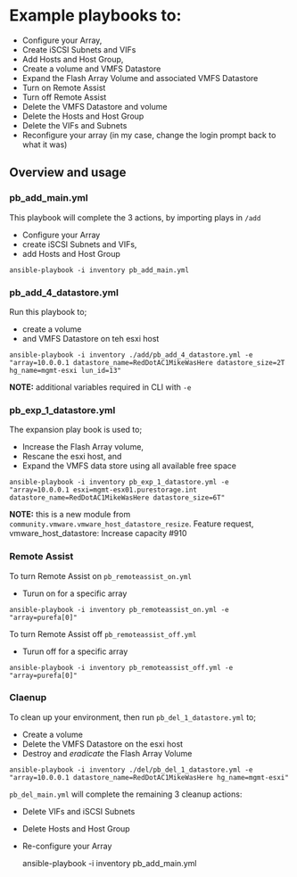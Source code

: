 # Example playbooks to:

- Configure your Array,
- Create iSCSI Subnets and VIFs
- Add Hosts and Host Group, 
- Create a volume and VMFS Datastore
- Expand the Flash Array Volume and associated VMFS Datastore
- Turn on Remote Assist
- Turn off Remote Assist
- Delete the VMFS Datastore and volume
- Delete the Hosts and Host Group
- Delete the VIFs and Subnets
- Reconfigure your array (in my case, change the login prompt back to what it was)

## Overview and usage

### pb_add_main.yml
This playbook will complete the 3 actions, by importing plays in `/add`
- Configure your Array
- create iSCSI Subnets and VIFs, 
- add Hosts and Host Group

```ansible-playbook -i inventory pb_add_main.yml```


### pb_add_4_datastore.yml
Run this playbook to; 
- create a volume 
- and VMFS Datastore on teh esxi host

```ansible-playbook -i inventory ./add/pb_add_4_datastore.yml -e "array=10.0.0.1 datastore_name=RedDotAC1MikeWasHere datastore_size=2T hg_name=mgmt-esxi lun_id=13"```

**NOTE:** additional variables required in CLI with `-e`


### pb_exp_1_datastore.yml
The expansion play book is used to;
- Increase the Flash Array volume,
- Rescane the esxi host, and
- Expand the VMFS data store using all available free space

```ansible-playbook -i inventory pb_exp_1_datastore.yml -e "array=10.0.0.1 esxi=mgmt-esx01.purestorage.int datastore_name=RedDotAC1MikeWasHere datastore_size=6T"```

**NOTE:** this is a new module from `community.vmware.vmware_host_datastore_resize`. Feature request, vmware_host_datastore: Increase capacity #910

### Remote Assist
To turn Remote Assist on `pb_remoteassist_on.yml`
- Turun on for a specific array

```ansible-playbook -i inventory pb_remoteassist_on.yml -e "array=purefa[0]"```


To turn Remote Assist off `pb_remoteassist_off.yml`
- Turun off for a specific array

```ansible-playbook -i inventory pb_remoteassist_off.yml -e "array=purefa[0]"```

### Claenup 
To clean up your environment, then run `pb_del_1_datastore.yml` to;
- Create a volume 
- Delete the VMFS Datastore on the esxi host
- Destroy and *eradicate* the Flash Array Volume

```ansible-playbook -i inventory ./del/pb_del_1_datastore.yml -e "array=10.0.0.1 datastore_name=RedDotAC1MikeWasHere hg_name=mgmt-esxi"```

`pb_del_main.yml` will complete the remaining 3 cleanup actions:
- Delete VIFs and iSCSI Subnets
- Delete Hosts and Host Group
- Re-configure your Array

    ansible-playbook -i inventory pb_add_main.yml
